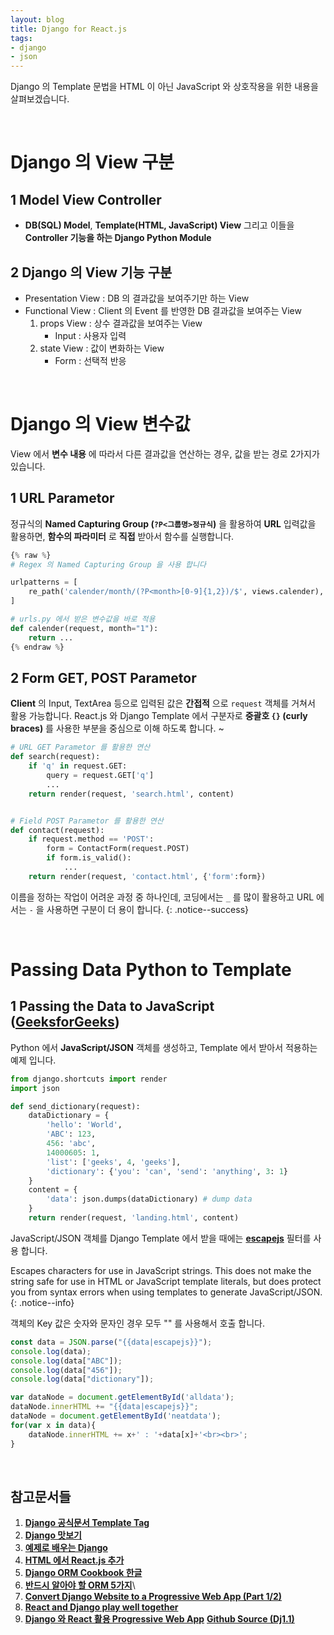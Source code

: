 ```yaml
---
layout: blog
title: Django for React.js
tags:
- django
- json
---
```


Django 의 Template 문법을 HTML 이 아닌 JavaScript 와 상호작용을 위한 내용을 살펴보겠습니다.

<br />

# **Django 의 View 구분**

## **1 Model View Controller**

- **DB(SQL) Model**, **Template(HTML, JavaScript) View** 그리고 이들을 **Controller 기능을 하는 Django Python Module**

## **2 Django 의 View 기능 구분**

- Presentation View : DB 의 결과값을 보여주기만 하는 View
- Functional View : Client 의 Event 를 반영한 DB 결과값을 보여주는 View
	1. props View : 상수 결과값을 보여주는 View
		- Input : 사용자 입력
	2. state View : 값이 변화하는 View 
		- Form : 선택적 반응 

<br />

# **Django 의 View 변수값**

View 에서 **변수 내용** 에 따라서 다른 결과값을 연산하는 경우, 값을 받는 경로 2가지가 있습니다.

## **1 URL Parametor**

정규식의 **Named Capturing Group (`?P<그룹명>정규식`)** 을 활용하여  **URL** 입력값을 활용하면, **함수의 파라미터** 로 **직접** 받아서 함수를 실행합니다. 

```python
{% raw %}
# Regex 의 Named Capturing Group 을 사용 합니다

urlpatterns = [
	re_path('calender/month/(?P<month>[0-9]{1,2})/$', views.calender),
]

# urls.py 에서 받은 변수값을 바로 적용
def calender(request, month="1"):
	return ...
{% endraw %}
```

## **2 Form GET, POST Parametor**

**Client** 의 Input, TextArea 등으로 입력된 값은 **간접적** 으로 `request` 객체를 거쳐서 활용 가능합니다. React.js 와 Django Template 에서 구분자로 **중괄호 `{}` (curly braces)** 를 사용한 부분을 중심으로 이해 하도록 합니다.
~
```python
# URL GET Parametor 를 활용한 연산
def search(request):
    if 'q' in request.GET:
        query = request.GET['q']
        ...
    return render(request, 'search.html', content)


# Field POST Parametor 를 활용한 연산
def contact(request):
    if request.method == 'POST':
        form = ContactForm(request.POST)
        if form.is_valid():
        	...
    return render(request, 'contact.html', {'form':form})
```

이름을 정하는 작업이 어려운 과정 중 하나인데, 코딩에서는 `_` 를 많이 활용하고 URL 에서는 `-` 을 사용하면 구분이 더 용이 합니다.
{: .notice--success}

<br />

# **Passing Data Python to Template**

## **1 Passing the Data to JavaScript ([GeeksforGeeks](https://www.geeksforgeeks.org/how-to-pass-data-to-javascript-in-django-framework/))**

Python 에서 **JavaScript/JSON** 객체를 생성하고, Template 에서 받아서 적용하는 예제 입니다.

```python
from django.shortcuts import render 
import json

def send_dictionary(request): 
    dataDictionary = { 
        'hello': 'World', 
        'ABC': 123, 
        456: 'abc', 
        14000605: 1, 
        'list': ['geeks', 4, 'geeks'], 
        'dictionary': {'you': 'can', 'send': 'anything', 3: 1} 
    }  
    content = {
        'data': json.dumps(dataDictionary) # dump data
    }
    return render(request, 'landing.html', content) 
```

JavaScript/JSON 객체를 Django Template 에서 받을 때에는 <b style="color:red">[escapejs](https://docs.djangoproject.com/en/3.0/ref/templates/builtins/#escapejs)</b> 필터를 사용 합니다. 

Escapes characters for use in JavaScript strings. This does not make the string safe for use in HTML or JavaScript template literals, but does protect you from syntax errors when using templates to generate JavaScript/JSON.
{: .notice--info}

객체의 Key 값은 숫자와 문자인 경우 모두 "" 를 사용해서 호출 합니다.

```javascript
const data = JSON.parse("{{data|escapejs}}"); 
console.log(data);
console.log(data["ABC"]);
console.log(data["456"]);
console.log(data["dictionary"]);

var dataNode = document.getElementById('alldata'); 
dataNode.innerHTML += "{{data|escapejs}}"; 
dataNode = document.getElementById('neatdata'); 
for(var x in data){ 
    dataNode.innerHTML += x+' : '+data[x]+'<br><br>'; 
} 
```

<br />

## 참고문서들

1. **[Django 공식문서 Template Tag](https://docs.djangoproject.com/ko/3.0/ref/templates/builtins/)**
2. **[Django 맛보기](https://swarf00.github.io/2018/11/23/get-started.html)**
3. **[예제로 배우는 Django](http://pythonstudy.xyz/python/article/310-Django-%EB%AA%A8%EB%8D%B8-API)**
4. **[HTML 에서 React.js 추가](https://ko.reactjs.org/docs/add-react-to-a-website.html)**
5. **[Django ORM Cookbook 한글](https://django-orm-cookbook-ko.readthedocs.io/en/latest/index.html)**
6. **[반드시 알아야 할 ORM 5가지](https://medium.com/@chrisjune_13837/django-%EB%8B%B9%EC%8B%A0%EC%9D%B4-%EB%AA%B0%EB%9E%90%EB%8D%98-orm-%EA%B8%B0%EC%B4%88%EC%99%80-%EC%8B%AC%ED%99%94-592a6017b5f5)**\
7. **[Convert Django Website to a Progressive Web App (Part 1/2)](https://medium.com/beginners-guide-to-mobile-web-development/convert-django-website-to-a-progressive-web-app-3536bc4f2862)**
8. **[React and Django play well together ](https://fractalideas.com/blog/making-react-and-django-play-well-together-hybrid-app-model/)**
9. **[Django 와 React 활용 Progressive Web App](https://www.slideshare.net/jayjin0427/progressive-web-app-feat-react-django-82499585)**  **[Github Source (Dj1.1)](https://github.com/milooy/react-django-pwa-kit)**
